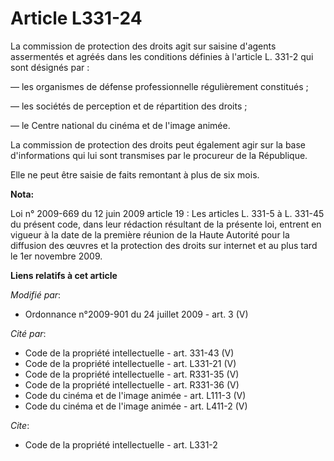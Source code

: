 # Article L331-24

La commission de protection des droits agit sur saisine d'agents assermentés et agréés dans les conditions définies à
l'article L. 331-2 qui sont désignés par : 

― les organismes de défense professionnelle régulièrement constitués ; 

― les sociétés de perception et de répartition des droits ; 

― le Centre national du cinéma et de l'image animée. 

La commission de protection des droits peut également agir sur la base d'informations qui lui sont transmises par le
procureur de la République. 

Elle ne peut être saisie de faits remontant à plus de six mois.

**Nota:**

Loi n° 2009-669 du 12 juin 2009 article 19 : Les articles L. 331-5 à L. 331-45 du présent code, dans leur rédaction résultant
de la présente loi, entrent en vigueur à la date de la première réunion de la Haute Autorité pour la diffusion des œuvres et
la protection des droits sur internet et au plus tard le 1er novembre 2009.

**Liens relatifs à cet article**

_Modifié par_:

  - Ordonnance n°2009-901 du 24 juillet 2009 - art. 3 (V)

_Cité par_:

  - Code de la propriété intellectuelle - art. 331-43 (V)
  - Code de la propriété intellectuelle - art. L331-21 (V)
  - Code de la propriété intellectuelle - art. R331-35 (V)
  - Code de la propriété intellectuelle - art. R331-36 (V)
  - Code du cinéma et de l'image animée - art. L111-3 (V)
  - Code du cinéma et de l'image animée - art. L411-2 (V)

_Cite_:

  - Code de la propriété intellectuelle - art. L331-2
